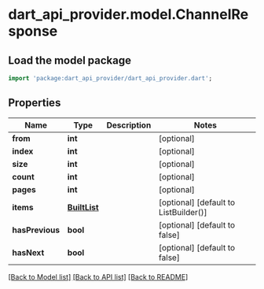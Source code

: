 # dart_api_provider.model.ChannelResponse

## Load the model package
```dart
import 'package:dart_api_provider/dart_api_provider.dart';
```

## Properties
Name | Type | Description | Notes
------------ | ------------- | ------------- | -------------
**from** | **int** |  | [optional] 
**index** | **int** |  | [optional] 
**size** | **int** |  | [optional] 
**count** | **int** |  | [optional] 
**pages** | **int** |  | [optional] 
**items** | [**BuiltList<ChannelModel>**](ChannelModel.md) |  | [optional] [default to ListBuilder()]
**hasPrevious** | **bool** |  | [optional] [default to false]
**hasNext** | **bool** |  | [optional] [default to false]

[[Back to Model list]](../README.md#documentation-for-models) [[Back to API list]](../README.md#documentation-for-api-endpoints) [[Back to README]](../README.md)


